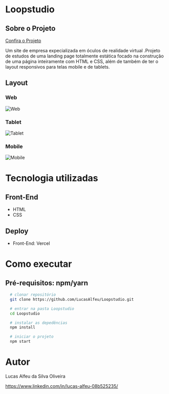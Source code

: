 # Loopstudio

## Sobre o Projeto

[Confira o Projeto](https://loopstudio-2.vercel.app/)

Um site de empresa expecializada em óculos de realidade virtual .Projeto de estudos de uma landing page totalmente estática focado na construção de uma página inteiramente com HTML e CSS, além de também de ter o layout responsivos para telas mobile e de tablets.

## Layout

### Web

![Web](https://github.com/LucasAlfeu/portifolio/blob/main/public/portifolioImagem/loopstudio.png)

### Tablet

![Tablet]()

### Mobile

![Mobile]()

# Tecnologia utilizadas

## Front-End

* HTML
* CSS

## Deploy

* Front-End: Vercel

# Como executar

## Pré-requisitos: npm/yarn

```bash
  # clonar repositório
  git clone https://github.com/LucasAlfeu/Loopstudio.git

  # entrar na pasta Loopstudio
  cd Loopstudio

  # instalar as depedências
  npm install

  # iniciar o projeto
  npm start
```

# Autor

Lucas Alfeu da Silva Oliveira

https://www.linkedin.com/in/lucas-alfeu-08b525235/
